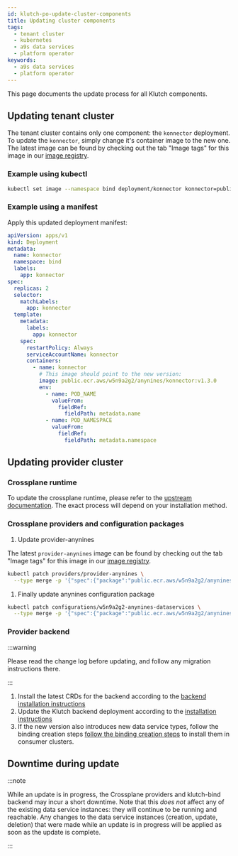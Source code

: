 ```yaml
---
id: klutch-po-update-cluster-components
title: Updating cluster components
tags:
  - tenant cluster
  - kubernetes
  - a9s data services
  - platform operator
keywords:
  - a9s data services
  - platform operator
---
```


This page documents the update process for all Klutch components.

## Updating tenant cluster

The tenant cluster contains only one component: the `konnector` deployment. To update the
`konnector`, simply change it's container image to the new one. The latest image can be found by
checking out the tab "Image tags" for this image in our
[image registry](https://gallery.ecr.aws/w5n9a2g2/anynines/konnector).

### Example using kubectl

```bash
kubectl set image --namespace bind deployment/konnector konnector=public.ecr.aws/w5n9a2g2/anynines/konnector:v1.3.0
```

### Example using a manifest

Apply this updated deployment manifest:

```yaml
apiVersion: apps/v1
kind: Deployment
metadata:
  name: konnector
  namespace: bind
  labels:
    app: konnector
spec:
  replicas: 2
  selector:
    matchLabels:
      app: konnector
  template:
    metadata:
      labels:
        app: konnector
    spec:
      restartPolicy: Always
      serviceAccountName: konnector
      containers:
        - name: konnector
          # This image should point to the new version:
          image: public.ecr.aws/w5n9a2g2/anynines/konnector:v1.3.0
          env:
            - name: POD_NAME
              valueFrom:
                fieldRef:
                  fieldPath: metadata.name
            - name: POD_NAMESPACE
              valueFrom:
                fieldRef:
                  fieldPath: metadata.namespace
```

## Updating provider cluster

### Crossplane runtime

To update the crossplane runtime, please refer to the
[upstream documentation](https://docs.crossplane.io/v1.14/software/install/). The exact process will
depend on your installation method.

### Crossplane providers and configuration packages

1. Update provider-anynines

The latest `provider-anynines` image can be found by checking out the tab "Image tags" for this
image in our [image registry](https://gallery.ecr.aws/w5n9a2g2/anynines/provider-anynines).

```bash
kubectl patch providers/provider-anynines \
  --type merge -p '{"spec":{"package":"public.ecr.aws/w5n9a2g2/anynines/provider-anynines:v1.3.0"}}'
```

1. Finally update anynines configuration package

```bash
kubectl patch configurations/w5n9a2g2-anynines-dataservices \
  --type merge -p '{"spec":{"package":"public.ecr.aws/w5n9a2g2/anynines/dataservices:v1.3.0"}}'
```

### Provider backend

:::warning

Please read the change log before updating, and follow any migration instructions there.

:::

1. Install the latest CRDs for the backend according to the
   [backend installation instructions](../central-management-cluster-setup/index.md#prerequisites-2)
2. Update the Klutch backend deployment according to the
   [installation instructions](../central-management-cluster-setup/index.md#deploy-the-klutch-backend)
3. If the new version also introduces new data service types, follow the binding creation steps
   [follow the binding creation steps](../central-management-cluster-setup/klutch-po-setup-tenant-cluster)
   to install them in consumer clusters.

## Downtime during update

:::note

While an update is in progress, the Crossplane providers and klutch-bind backend may incur a short
downtime. Note that this _does not_ affect any of the existing data service instances: they will
continue to be running and reachable. Any changes to the data service instances (creation, update,
deletion) that were made while an update is in progress will be applied as soon as the update is
complete.

:::

